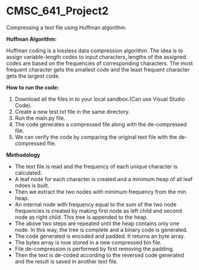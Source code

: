# CMSC_641_Project2

Compressing a text file using Huffman algorithm.

**Huffman Algorithm:**

Huffman coding is a lossless data compression algorithm. The idea is to assign variable-length codes to input characters, lengths of the assigned codes are based on the frequencies of corresponding characters. The most frequent character gets the smallest code and the least frequent character gets the largest code.

**How to run the code:**
 1. Download all the files in to your local sandbox.(Can use Visual Studio Code).
 2. Create a new test.txt file in the same directory.
 3. Run the main.py file.
 4. The code generates a compressed file along with the de-compressed file.
 5. We can verify the code by comparing the original text file with the de-compressed file.

**Methodology**
- The text file is read and the frequency of each unique character is calculated. 
- A leaf node for each character is created and a minimum heap of all leaf ndoes is built.
- Then we extract the two nodes with minimum frequency from the min heap.
- An internal node with frequency equal to the sum of the two node frequencies is created by making first node as left child and second node as right child. This tree is appended to the heap.
- The above two steps are repeated until the heap contains only one node. In this way, the tree is complete and a binary code is generated.
- The code generated is encoded and padded. It returns an byte array.
- The bytes array is now stored in a new compressed bin file.
- File de-compression is performed by first removing the padding.
- Then the text is de-coded according to the reversed code generated and the result is saved in another text file.
